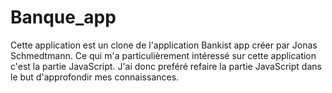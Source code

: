 # Banque_app
Cette application est un clone de l'application Bankist app créer par Jonas Schmedtmann. Ce qui m'a particulièrement intéressé sur cette application c'est la partie JavaScript. J'ai donc preféré refaire la partie JavaScript dans le but d'approfondir mes connaissances.
